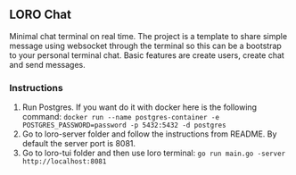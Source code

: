 ## LORO Chat

Minimal chat terminal on real time. The project is a template to share simple message using websocket through the terminal so this can be a bootstrap to your personal terminal chat. Basic features are create users, create chat and send messages. 

### Instructions

1. Run Postgres. If you want do it with docker here is the following command: ```docker run --name postgres-container -e POSTGRES_PASSWORD=password -p 5432:5432 -d postgres```
2. Go to loro-server folder and follow the instructions from README. By default the server port is 8081.
3. Go to loro-tui folder and then use loro terminal: ```go run main.go -server http://localhost:8081``` 
